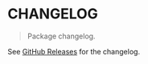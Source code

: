# CHANGELOG

> Package changelog.

See [GitHub Releases](https://github.com/stdlib-js/math-base-special-kernel-sin/releases) for the changelog.